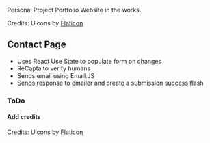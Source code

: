 Personal Project Portfolio Website in the works.

Credits:
Uicons by <a href="https://www.flaticon.com/uicons">Flaticon</a>

## Contact Page

- Uses React Use State to populate form on changes
- ReCapta to verify humans 
- Sends email using Email.JS
- Sends response to emailer and create a submission success flash


### ToDo
#### Add credits
Credits:
Uicons by <a href="https://www.flaticon.com/uicons">Flaticon</a>
